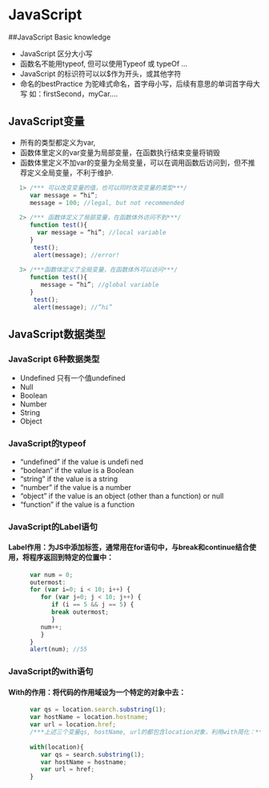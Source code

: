 # JavaScript
##JavaScript Basic knowledge
* JavaScript 区分大小写
* 函数名不能用typeof, 但可以使用Typeof 或 typeOf ...
* JavaScript 的标识符可以以$作为开头，或其他字符
* 命名的bestPractice 为驼峰式命名，首字母小写，后续有意思的单词首字母大写 如：firstSecond，myCar....

## JavaScript变量
* 所有的类型都定义为var, 
* 函数体里定义的var变量为局部变量，在函数执行结束变量将销毁
* 函数体里定义不加var的变量为全局变量，可以在调用函数后访问到，但不推荐定义全局变量，不利于维护.
```javascript
   1> /*** 可以改变变量的值，也可以同时改变变量的类型***/
      var message = “hi”;
      message = 100; //legal, but not recommended
   
   2> /*** 函数体定义了局部变量，在函数体外访问不到***/
      function test(){
        var message = “hi”; //local variable
      }
       test();
       alert(message); //error!
    
   3> /***函数体定义了全局变量，在函数体外可以访问***/
      function test(){
         message = “hi”; //global variable
      }
       test();
       alert(message); //”hi”
```

## JavaScript数据类型
### JavaScript 6种数据类型
   * Undefined  只有一个值undefined
   * Null
   * Boolean
   * Number
   * String
   * Object
  
### JavaScript的typeof
   * “undefined” if the value is undefi ned
   * “boolean” if the value is a Boolean
   * “string” if the value is a string
   * “number” if the value is a number
   * “object” if the value is an object (other than a function) or null
   * “function” if the value is a function

### JavaScript的Label语句
   
#### Label作用：为JS中添加标签，通常用在for语句中，与break和continue结合使用，将程序返回到特定的位置中：
    
```javascript
      var num = 0;
      outermost:
      for (var i=0; i < 10; i++) {
         for (var j=0; j < 10; j++) {
            if (i == 5 && j == 5) {
            break outermost;
            }
         num++;
         }
      }
      alert(num); //55
```
### JavaScript的with语句

#### With的作用：将代码的作用域设为一个特定的对象中去：
```javascript
      var qs = location.search.substring(1);
      var hostName = location.hostname;
      var url = location.href;
      /***上述三个变量qs, hostName, url的都包含location对象，利用with简化：***/
      
      with(location){
         var qs = search.substring(1);
         var hostName = hostname;
         var url = href;
      }
```



